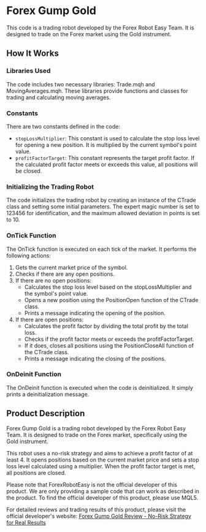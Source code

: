 # Forex Gump Gold

This code is a trading robot developed by the Forex Robot Easy Team. It is designed to trade on the Forex market using the Gold instrument.

## How It Works

### Libraries Used

The code includes two necessary libraries: Trade.mqh and MovingAverages.mqh. These libraries provide functions and classes for trading and calculating moving averages.

### Constants

There are two constants defined in the code:

- `stopLossMultiplier`: This constant is used to calculate the stop loss level for opening a new position. It is multiplied by the current symbol's point value.
- `profitFactorTarget`: This constant represents the target profit factor. If the calculated profit factor meets or exceeds this value, all positions will be closed.

### Initializing the Trading Robot

The code initializes the trading robot by creating an instance of the CTrade class and setting some initial parameters. The expert magic number is set to 123456 for identification, and the maximum allowed deviation in points is set to 10.

### OnTick Function

The OnTick function is executed on each tick of the market. It performs the following actions:

1. Gets the current market price of the symbol.
2. Checks if there are any open positions.
3. If there are no open positions:
   - Calculates the stop loss level based on the stopLossMultiplier and the symbol's point value.
   - Opens a new position using the PositionOpen function of the CTrade class.
   - Prints a message indicating the opening of the position.
4. If there are open positions:
   - Calculates the profit factor by dividing the total profit by the total loss.
   - Checks if the profit factor meets or exceeds the profitFactorTarget.
   - If it does, closes all positions using the PositionCloseAll function of the CTrade class.
   - Prints a message indicating the closing of the positions.

### OnDeinit Function

The OnDeinit function is executed when the code is deinitialized. It simply prints a deinitialization message.

## Product Description

Forex Gump Gold is a trading robot developed by the Forex Robot Easy Team. It is designed to trade on the Forex market, specifically using the Gold instrument. 

This robot uses a no-risk strategy and aims to achieve a profit factor of at least 4. It opens positions based on the current market price and sets a stop loss level calculated using a multiplier. When the profit factor target is met, all positions are closed.

Please note that ForexRobotEasy is not the official developer of this product. We are only providing a sample code that can work as described in the product. To find the official developer of this product, please use MQL5.

For detailed reviews and trading results of this product, please visit the official developer's website: [Forex Gump Gold Review - No-Risk Strategy for Real Results](https://forexroboteasy.com/forex-robot-review/forex-gump-gold-review-no-risk-strategy-for-real-results/)
